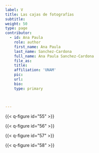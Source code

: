 ```yaml
---
label: V
title: Las cajas de fotografías
subtitle: 
weight: 50
type: page
contributor:
  - id: Ana Paula
    role: author
    first_name: Ana Paula
    last_name: Sanchez-Cardona
    full_name: Ana Paula Sanchez-Cardona
    file_as: 
    title: 
    affiliation: 'UNAM'
    pic:
    url:
    bio:
    type: primary
   

    
---
```


{{< q-figure id="55" >}} 

{{< q-figure id="56" >}}

{{< q-figure id="57" >}}

{{< q-figure id="58" >}}

